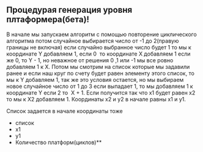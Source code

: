 ## Процедурая генерация уровня плтаформера(бета)!

В начале мы запускаем алгоритм с помощью повторение циклического алгоритма
потом случайное выбирается число от -1 до 2(правую границы не включая)
если случайно выбранное число будет 1 то мы к координате Y добавляем 1,
если 0  то координате X добавляем 1 если же 0, то Y - 1,
но неважное от решения 0 ,1 или -1 мы все ровно добавляем 1 к X.
Потом мы смотрим на список которые мы задавили ранее и если наш круг по счету будет равен элементу этого список,
то мы к Y добавляем 1, так же это условия остается, но мы выбираем новое случайное число от 1 до 3 если выпадает 1,
то мы добавляем 1 к координате Y если 2 то  X + 1. Если получится так что x1 будет равен х2 то мы к X2 добавляем 1.
Координаты х2 и у2 в начале равны х1 и у1.

Список задается в начале координаты тоже

- список
- x1
- y1
- Количество платформ(циклов)**
